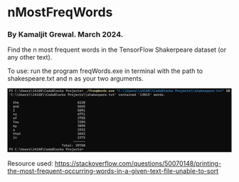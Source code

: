 # nMostFreqWords
### By Kamaljit Grewal. March 2024.

Find the n most frequent words in the TensorFlow Shakerpeare dataset (or any other text).

To use: run the program freqWords.exe in terminal with the path to shakespeare.txt and n as your two arguments.

![Image of output when n=10](https://github.com/Kamal2079/nMostFreqWords/blob/main/shakespere%20pic%20n%3D10.png)

Resource used: https://stackoverflow.com/questions/50070148/printing-the-most-frequent-occurring-words-in-a-given-text-file-unable-to-sort
